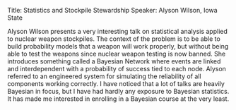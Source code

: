 Title:  Statistics and Stockpile Stewardship
Speaker: Alyson Wilson, Iowa State

Alyson Wilson presents a very interesting talk on statistical analysis applied to nuclear weapon stockpiles. The context of the problem is to be able to build probability models that a weapon will work properly, but without being able to test the weapons since nuclear weapon testing is now banned. She introduces something called a Bayesian Network where events are linked and interdependent with a probability of success tied to each node. Alyson referred to an engineered system for simulating the reliability of all components working correctly. I have noticed that a lot of talks are heavily Bayesian in focus, but I have had hardly any exposure to Bayesian statistics. It has made me interested in enrolling in a Bayesian course at the very least.
